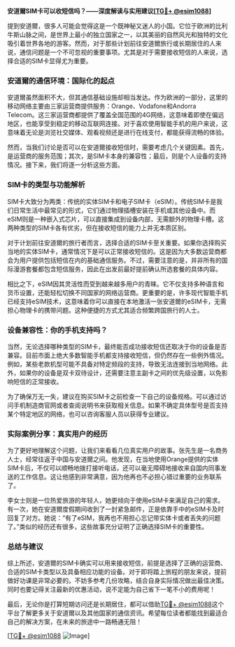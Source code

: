 **安道爾SIM卡可以收短信吗？——深度解读与实用建议[[TG💪+ @esim1088](https://t.me/s/esim1088)]**

提到安道爾，很多人可能会觉得这是一个既神秘又迷人的小国。它位于欧洲的比利牛斯山脉之间，是世界上最小的独立国家之一，以其美丽的自然风光和独特的文化吸引着世界各地的游客。然而，对于那些计划前往安道爾旅行或长期居住的人来说，通信问题是一个不可忽视的重要事项。尤其是对于需要接收短信的人来说，选择合适的SIM卡显得尤为重要。

### 安道爾的通信环境：国际化的起点

安道爾虽然面积不大，但其通信基础设施却相当发达。作为欧洲的一部分，这里的移动网络主要由三家运营商提供服务：Orange、Vodafone和Andorra Telecom。这三家运营商都提供了覆盖全国范围的4G网络，这意味着即使在偏远地区，也能享受到稳定的移动互联网连接。对于喜欢使用智能手机的用户来说，这意味着无论是浏览社交媒体、观看视频还是进行在线支付，都能获得流畅的体验。

然而，当我们讨论是否可以在安道爾接收短信时，需要考虑几个关键因素。首先，是运营商的服务范围；其次，是SIM卡本身的兼容性；最后，则是个人设备的支持情况。接下来，我们将逐一分析这些方面。

### SIM卡的类型与功能解析

SIM卡大致分为两类：传统的实体SIM卡和电子SIM卡（eSIM）。传统SIM卡是我们日常生活中最常见的形式，它们通过物理插槽安装在手机或其他设备中。而eSIM则是一种嵌入式芯片，可以直接集成到设备内部，无需额外的物理卡槽。这两种类型的SIM卡各有优劣，但在接收短信的能力上并无本质区别。

对于计划前往安道爾的旅行者而言，选择合适的SIM卡至关重要。如果你选择购买当地的实体SIM卡，通常情况下是可以正常接收短信的。这是因为大多数运营商都会为用户提供包括短信在内的基础通信服务。不过，需要注意的是，并非所有的国际漫游套餐都包含短信服务，因此在出发前最好提前确认所选套餐的具体内容。

相比之下，eSIM因其灵活性而受到越来越多用户的青睐。它不仅支持多种语言和货币设置，还能轻松切换不同国家的网络运营商。更重要的是，许多现代智能手机已经支持eSIM技术，这意味着你可以直接在本地激活一张安道爾的eSIM卡，无需担心物理卡的携带问题。这种便捷的方式尤其适合频繁跨国旅行的人士。

### 设备兼容性：你的手机支持吗？

当然，无论选择哪种类型的SIM卡，最终能否成功接收短信还取决于你的设备是否兼容。目前市面上绝大多数智能手机都支持接收短信，但仍然存在一些例外情况。例如，某些老款机型可能不具备对特定频段的支持，导致无法连接到当地网络。此外，如果你的设备是双卡双待设计，还需要注意主副卡之间的优先级设置，以免影响短信的正常接收。

为了确保万无一失，建议在购买SIM卡之前检查一下自己的设备规格。可以通过访问手机制造商官网或者查阅说明书来获取相关信息。如果不确定具体型号是否支持某个特定地区的网络，也可以咨询客服人员以获得专业建议。

### 实际案例分享：真实用户的经历

为了更好地理解这个问题，让我们来看看几位真实用户的故事。张先生是一名商务人士，经常往返于中国与安道爾之间。他发现，在当地使用Orange提供的实体SIM卡后，不仅可以顺畅地拨打接听电话，还可以毫无障碍地接收来自国内同事发送的工作信息。这让他感到非常满意，因为他再也不必担心错过重要的业务联系了。

李女士则是一位热爱旅游的年轻人，她更倾向于使用eSIM卡来满足自己的需求。有一次，她在安道爾度假期间收到了一封紧急邮件，正是依靠手中的eSIM卡及时回复了对方。她说：“有了eSIM，我再也不用担心忘记带实体卡或者丢失的问题了。”类似的经历还有很多，这些故事充分证明了正确选择SIM卡的重要性。

### 总结与建议

综上所述，安道爾的SIM卡确实可以用来接收短信，前提是选择了正确的运营商、合适的SIM卡类型以及具备相应功能的设备。对于即将踏上旅程的朋友来说，提前做好功课是非常必要的。不妨多参考几份攻略，结合自身实际情况做出最佳决策。同时也要记得关注最新的优惠活动，说不定能为自己省下一笔不小的费用呢！

最后，无论你是打算短期访问还是长期居住，都可以借助[TG💪+ @esim1088](https://t.me/s/esim1088)这个平台了解更多关于安道爾以及其他国家的通信资讯。希望每位读者都能找到最适合自己的解决方案，在未来的旅途中一路畅通无阻！

[[TG💪+ @esim1088](https://t.me/s/esim1088) ![Image](https://i.postimg.cc/4NQfJmqS/Snipaste-2025-05-13-00-14-12.png)]